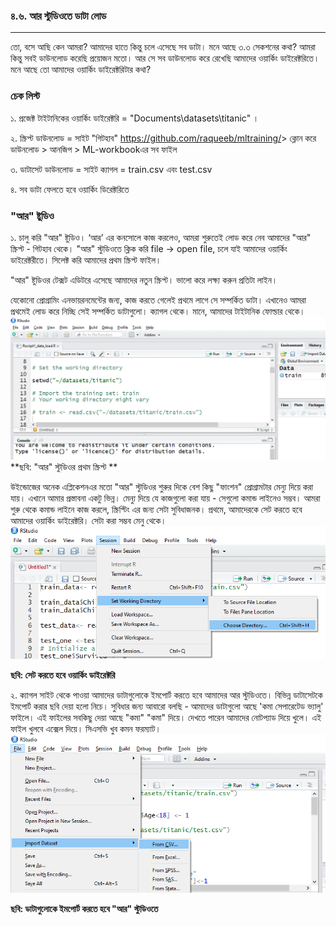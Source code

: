 ### ৪.৬. আর স্টুডিওতে ডাটা লোড

---

তো, বসে আছি কেন আমরা? আমাদের হাতে কিন্তু চলে এসেছে সব ডাটা। মনে আছে ৩.৩ সেকশনের কথা? আমরা কিন্তু সবই ডাউনলোড করেছি প্রয়োজন মতো। আর সে সব ডাউনলোড করে রেখেছি আমাদের ওয়ার্কিং ডাইরেক্টরিতে। মনে আছে তো আমাদের ওয়ার্কিং ডাইরেক্টরিটার কথা?

### চেক লিস্ট

১. প্রজেক্ট টাইটানিকের ওয়ার্কিং ডাইরেক্টরি = "Documents\datasets\titanic" ।

২. স্ক্রিপ্ট ডাউনলোড = সাইট "গিটহাব" https://github.com/raqueeb/mltraining/&gt; ক্লোন করে ডাউনলোড &gt; আনজিপ &gt; ML-workbookএর সব ফাইল

৩. ডাটাসেট ডাউনলোড = সাইট ক্যাগল = train.csv এবং test.csv

৪. সব ডাটা ফেলতে হবে ওয়ার্কিং ডিরেক্টরিতে

### "আর" ষ্টুডিও

১. চালু করি "আর" ষ্টুডিও। ‘আর’ এর কনসোলে কাজ করলেও, আমরা শুরুতেই লোড করে নেব আমাদের "আর" স্ক্রিপ্ট - গিটহাব থেকে। "আর" স্টুডিওতে ক্লিক করি file → open file, চলে যাই আমাদের ওয়ার্কিং ডাইরেক্টরীতে। সিলেক্ট করি আমাদের প্রথম স্ক্রিপ্ট ফাইল।

"আর" ষ্টুডিওর টেক্সট এডিটরে এসেছে আমাদের নতুন স্ক্রিপ্ট। ভালো করে লক্ষ্য করুন প্রতিটা লাইন।

যেকোনো প্রোগ্রামিং এনভায়রনমেন্টের জন্য, কাজ করতে গেলেই প্রথমে লাগে সে সম্পর্কিত ডাটা। এখানেও আমরা প্রথমেই লোড করে নিচ্ছি সেই সম্পর্কিত ডাটাগুলো। ক্যাগল থেকে। মানে, আমাদের টাইটানিক ফোল্ডার থেকে। ![](/assets/load.png)**ছবি: "আর" স্টুডিওর প্রথম স্ক্রিপ্ট **

উইন্ডোজের অনেক এপ্লিকেশনএর মতো "আর" স্টুডিওর শুরুর দিকে বেশ কিছু "ফাংশন" প্রোগ্রামটার মেন্যু দিয়ে করা যায়। এখানে আমার প্রস্তাবনা একটু ভিন্ন। মেন্যু দিয়ে যে কাজগুলো করা যায় - সেগুলো কমান্ড লাইনেও সম্ভব। আমরা শুরু থেকে কমান্ড লাইনে কাজ করলে, স্ক্রিপ্টিং এর জন্য সেটা সুবিধাজনক। প্রথমে, আমাদেরকে সেট করতে হবে আমাদের ওয়ার্কিং ডাইরেক্টরি। সেটা করা সম্ভব মেনু থেকে।  
![](/assets/working.png)

**ছবি: সেট করতে হবে ওয়ার্কিং ডাইরেক্টরি**

২. ক্যাগল সাইট থেকে পাওয়া আমাদের ডাটাগুলোকে ইমপোর্ট করতে হবে আমাদের আর স্টুডিওতে। বিভিন্ন ডাটাসেটকে ইমপোর্ট করার ছবি দেয়া হলো নিচে। সুবিধার জন্য আবারো বলছি - আমাদের ডাটাগুলো আছে 'কমা সেপারেটেড ভ্যালু' ফাইলে। এই ফাইলের সবকিছু দেয়া আছে "কমা" "কমা" দিয়ে। দেখতে পারেন  আমাদের নোটপ্যাড দিয়ে খুলে। এই ফাইল খুলবে এক্সেল দিয়ে। সিএসভি খুব কমন ফরম্যাট।![](/assets/import.png)

**ছবি: ডাটাগুলোকে ইমপোর্ট করতে হবে "আর" স্টুডিওতে**

